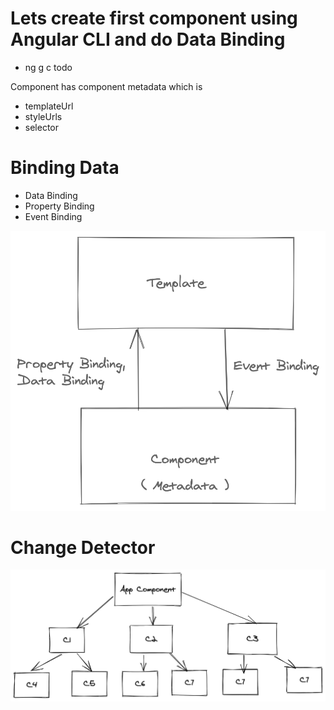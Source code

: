 # Lets create first component using Angular CLI and do Data Binding

* ng g c todo

Component has component metadata which is

* templateUrl
* styleUrls
* selector

# Binding Data 

* Data Binding
* Property Binding
* Event Binding

![](../src/assets/images/Angular_Component.png?raw=true)

# Change Detector

![](../src/assets/images/Change_Detector.png?raw=true)

